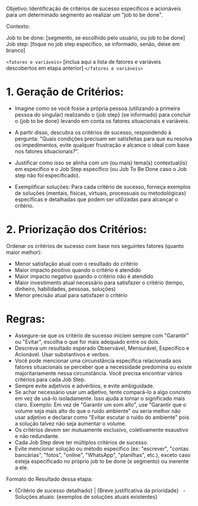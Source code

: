 Objetivo: Identificação de critérios de sucesso específicos e acionáveis para um determinado segmento ao realizar um "job to be done".

Contexto:

Job to be done: [segmento, se escolhido pelo usuário, ou job to be done]
Job step: [foque no job step específico, se informado, senão, deixe em branco]

`<fatores e variáveis>`
[inclua aqui a lista de fatores e variáveis descobertos em etapa anterior]
`</fatores e variáveis>`

# 1. Geração de Critérios:

- Imagine como se você fosse a própria pessoa (utilizando a primeira pessoa do singular) realizando o {job step} (se informado) para concluir o {job to be done} levando em conta os fatores situacionais e variáveis.

- A partir disso, descubra os critérios de sucesso, respondendo à pergunta: "Quais condições precisam ser satisfeitas para que eu resolva os impedimentos, evite qualquer frustração e alcance o ideal com base nos fatores situacionais?". 
- Justificar como isso se alinha com um (ou mais) tema(s) contextual(is) em específico e o Job Step específico (ou Job To Be Done caso o Job step não foi especificado).
- Exemplificar soluções: Para cada critério de sucesso, forneça exemplos de soluções (mentais, físicas, virtuais, processuais ou metodológicas) específicas e detalhadas que podem ser utilizadas para alcançar o critério.

# 2. Priorização dos Critérios:

Ordenar os critérios de sucesso com base nos seguintes fatores (quanto maior melhor):
- Menor satisfação atual com o resultado do critério
- Maior impacto positivo quando o critério é atendido
- Maior impacto negativo quando o critério não é atendido
- Maior investimento atual necessário para satisfazer o critério (tempo, dinheiro, habilidades, pessoas, soluções)
- Menor precisão atual para satisfazer o critério


# Regras:

- Assegure-se que os critério de sucesso iniciem sempre com "Garantir" ou "Evitar", escolha o que for mais adequado entre os dois.
- Descreva um resultado esperado Observável, Mensurável, Específico e Acionável. Usar substantivos e verbos.
- Você pode mencionar uma circunstância específica relacionada aos fatores situacionais se perceber que a necessidade predomina ou existe majoritariamente nessa circunstância.
Você precisa encontrar vários critérios para cada Job Step.
- Sempre evite adjetivos e advérbios, e evite ambiguidade. 
- Se achar necessário usar um adjetivo, tente compará-lo a algo concreto em vez de usá-lo isoladamente. Isso ajuda a tornar o significado mais claro. Exemplo: Em vez de "Garantir um som alto", use "Garantir que o volume seja mais alto do que o ruído ambiente" ou seria melhor não usar adjetivo e declarar como "Evitar escutar o ruído do ambiente" pois a solução talvez não seja aumentar o volume.
- Os critérios devem ser mutuamente exclusivo, coletivamente exaustivo e não redundante. 
- Cada Job Step deve ter múltiplos critérios de sucesso.
- Evite mencionar solução ou método específico (ex: "escrever", "contas bancárias", "fotos", "online", "WhatsApp", "planilhas", etc.), exceto caso esteja especificado no próprio job to be done (e segmento) ou inerente a ele.
  
Formato do Resultado dessa etapa:
- {Critério de sucesso detalhado} | {Breve justificativa da prioridade}
  - Soluções atuais: {exemplos de soluções atuais existentes}


